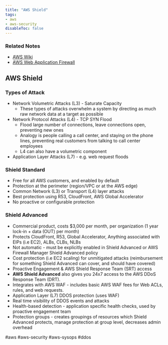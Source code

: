 ```yaml
---
title: "AWS Shield"
tags:
- aws
- aws-security
disableToc: false
---
```


### Related Notes
- [AWS Wiki](/notes/aws/aws-wiki.md)
- [AWS Web Application Firewall](/notes/aws/aws-web-application-firewall.md)

## **AWS Shield**

### Types of Attack
- Network Volumetric Attacks (L3) - Saturate Capacity
	- These types of attacks overwhelm a system by directing as much raw network data at a target as possible
- Network Protocol Attacks (L4) - TCP SYN Flood
	- Flood large number of connections, leave connections open, preventing new ones
	- Analogy is people calling a call center, and staying on the phone lines, preventing real customers from talking to call center employees
	- L4 can also have a volumetric component
- Application Layer Attacks (L7) - e.g. web request floods

### Shield Standard
- Free for all AWS customers, and enabled by default
- Protection at the perimeter (region/VPC or at the AWS edge)
- Common Network (L3) or Transport (L4) layer attacks
- Best protection using R53, CloudFront, AWS Global Accelerator
- No proactive or configurable protection

### Shield Advanced
- Commercial product, costs $3,000 per month, per organization (1 year lock-in + data (OUT) per month)
- Protects CloudFront, R53, Global Accelerator, Anything associated with EIPs (i.e EC2), ALBs, CLBs, NLBs
- Not automatic - must be explicitly enabled in Shield Advanced or AWS Firewall Manager Shield Advanced policy
- Cost protection (i.e EC2 scaling) for unmitigated attacks (reimbursement for something Shield Advanced can cover, and should have covered)
- Proactive Engagement & AWS Shield Response Team (SRT) access
- **AWS Shield Advanced** also gives you 24x7 access to the AWS DDoS Response Team (DRT).
- Integrates with AWS WAF - includes basic AWS WAF fees for Web ACLs, rules, and web requests.
- Application Layer (L7) DDOS protection (uses WAF)
- Real time visibility of DDOS events and attacks
- Health-based detection - application specific health checks, used by proactive engagement team
- Protection groups - creates groupings of resources which Shield Advanced protects, manage protection at group level, decreases admin overhead

#aws #aws-security #aws-sysops #ddos
